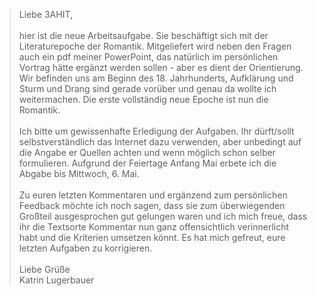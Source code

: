 > Liebe 3AHIT,<br><br>hier ist die neue Arbeitsaufgabe. Sie beschäftigt sich mit der Literaturepoche der Romantik. Mitgeliefert wird neben den Fragen auch ein pdf meiner PowerPoint, das natürlich im persönlichen Vortrag hätte ergänzt werden sollen - aber es dient der Orientierung. Wir befinden uns am Beginn des 18. Jahrhunderts, Aufklärung und Sturm und Drang sind gerade vorüber und genau da wollte ich weitermachen. Die erste vollständig neue Epoche ist nun die Romantik.<br><br>Ich bitte um gewissenhafte Erledigung der Aufgaben. Ihr dürft/sollt selbstverständlich das Internet dazu verwenden, aber unbedingt auf die Angabe er Quellen achten und wenn möglich schon selber formulieren. Aufgrund der Feiertage Anfang Mai erbete ich die Abgabe bis Mittwoch, 6. Mai.<br><br>Zu euren letzten Kommentaren und ergänzend zum persönlichen Feedback möchte ich noch sagen, dass sie zum überwiegenden Großteil ausgesprochen gut gelungen waren und ich mich freue, dass ihr die Textsorte Kommentar nun ganz offensichtlich verinnerlicht habt und die Kriterien umsetzen könnt. Es hat mich gefreut, eure letzten Aufgaben zu korrigieren.<br><br>Liebe Grüße<br>Katrin Lugerbauer